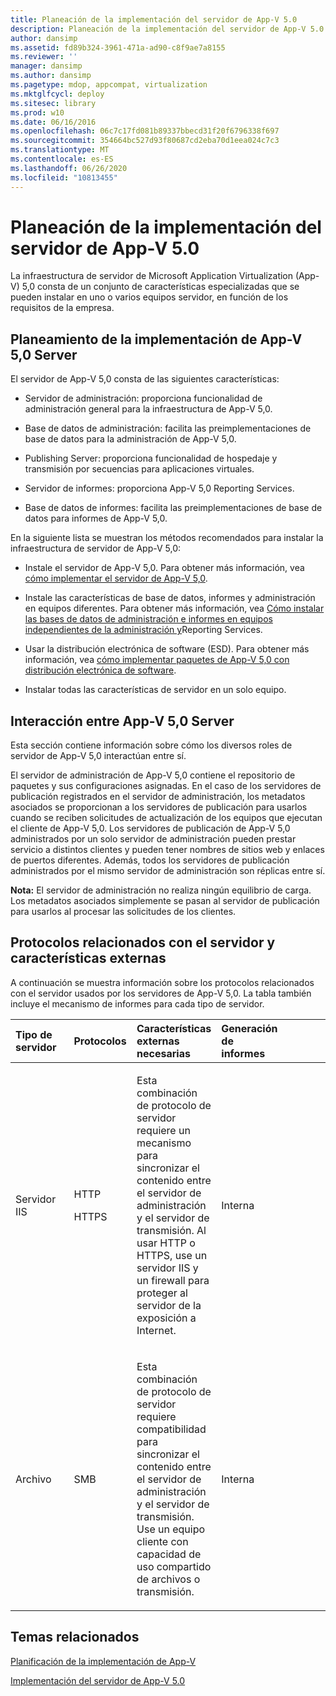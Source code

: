 ```yaml
---
title: Planeación de la implementación del servidor de App-V 5.0
description: Planeación de la implementación del servidor de App-V 5.0
author: dansimp
ms.assetid: fd89b324-3961-471a-ad90-c8f9ae7a8155
ms.reviewer: ''
manager: dansimp
ms.author: dansimp
ms.pagetype: mdop, appcompat, virtualization
ms.mktglfcycl: deploy
ms.sitesec: library
ms.prod: w10
ms.date: 06/16/2016
ms.openlocfilehash: 06c7c17fd081b89337bbecd31f20f6796338f697
ms.sourcegitcommit: 354664bc527d93f80687cd2eba70d1eea024c7c3
ms.translationtype: MT
ms.contentlocale: es-ES
ms.lasthandoff: 06/26/2020
ms.locfileid: "10813455"
---
```

# Planeación de la implementación del servidor de App-V 5.0


La infraestructura de servidor de Microsoft Application Virtualization (App-V) 5,0 consta de un conjunto de características especializadas que se pueden instalar en uno o varios equipos servidor, en función de los requisitos de la empresa.

## Planeamiento de la implementación de App-V 5,0 Server


El servidor de App-V 5,0 consta de las siguientes características:

-   Servidor de administración: proporciona funcionalidad de administración general para la infraestructura de App-V 5,0.

-   Base de datos de administración: facilita las preimplementaciones de base de datos para la administración de App-V 5,0.

-   Publishing Server: proporciona funcionalidad de hospedaje y transmisión por secuencias para aplicaciones virtuales.

-   Servidor de informes: proporciona App-V 5,0 Reporting Services.

-   Base de datos de informes: facilita las preimplementaciones de base de datos para informes de App-V 5,0.

En la siguiente lista se muestran los métodos recomendados para instalar la infraestructura de servidor de App-V 5,0:

-   Instale el servidor de App-V 5,0. Para obtener más información, vea [cómo implementar el servidor de App-V 5,0](how-to-deploy-the-app-v-50-server-50sp3.md).

-   Instale las características de base de datos, informes y administración en equipos diferentes. Para obtener más información, vea [Cómo instalar las bases de datos de administración e informes en equipos independientes de la administración y](how-to-install-the-management-and-reporting-databases-on-separate-computers-from-the-management-and-reporting-services.md)Reporting Services.

-   Usar la distribución electrónica de software (ESD). Para obtener más información, vea [cómo implementar paquetes de App-V 5,0 con distribución electrónica de software](how-to-deploy-app-v-50-packages-using-electronic-software-distribution.md).

-   Instalar todas las características de servidor en un solo equipo.

## <a href="" id="---------app-v-5-0-server-interaction"></a> Interacción entre App-V 5,0 Server


Esta sección contiene información sobre cómo los diversos roles de servidor de App-V 5,0 interactúan entre sí.

El servidor de administración de App-V 5,0 contiene el repositorio de paquetes y sus configuraciones asignadas. En el caso de los servidores de publicación registrados en el servidor de administración, los metadatos asociados se proporcionan a los servidores de publicación para usarlos cuando se reciben solicitudes de actualización de los equipos que ejecutan el cliente de App-V 5,0. Los servidores de publicación de App-V 5,0 administrados por un solo servidor de administración pueden prestar servicio a distintos clientes y pueden tener nombres de sitios web y enlaces de puertos diferentes. Además, todos los servidores de publicación administrados por el mismo servidor de administración son réplicas entre sí.

**Nota:**  El servidor de administración no realiza ningún equilibrio de carga. Los metadatos asociados simplemente se pasan al servidor de publicación para usarlos al procesar las solicitudes de los clientes.

 

## Protocolos relacionados con el servidor y características externas


A continuación se muestra información sobre los protocolos relacionados con el servidor usados por los servidores de App-V 5,0. La tabla también incluye el mecanismo de informes para cada tipo de servidor.

<table>
<colgroup>
<col width="20%" />
<col width="20%" />
<col width="20%" />
<col width="20%" />
<col width="20%" />
</colgroup>
<thead>
<tr class="header">
<th align="left">Tipo de servidor</th>
<th align="left">Protocolos</th>
<th align="left">Características externas necesarias</th>
<th align="left">Generación de informes</th>
<th align="left"></th>
</tr>
</thead>
<tbody>
<tr class="odd">
<td align="left"><p>Servidor IIS</p></td>
<td align="left"><p>HTTP</p>
<p>HTTPS</p></td>
<td align="left"><p>Esta combinación de protocolo de servidor requiere un mecanismo para sincronizar el contenido entre el servidor de administración y el servidor de transmisión. Al usar HTTP o HTTPS, use un servidor IIS y un firewall para proteger al servidor de la exposición a Internet.</p></td>
<td align="left"><p>Interna</p></td>
<td align="left"></td>
</tr>
<tr class="even">
<td align="left"><p>Archivo</p></td>
<td align="left"><p>SMB</p></td>
<td align="left"><p>Esta combinación de protocolo de servidor requiere compatibilidad para sincronizar el contenido entre el servidor de administración y el servidor de transmisión. Use un equipo cliente con capacidad de uso compartido de archivos o transmisión.</p></td>
<td align="left"><p>Interna</p></td>
<td align="left"></td>
</tr>
</tbody>
</table>

 






## Temas relacionados


[Planificación de la implementación de App-V](planning-to-deploy-app-v.md)

[Implementación del servidor de App-V 5.0](deploying-the-app-v-50-server.md)

 

 





